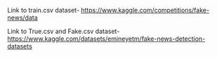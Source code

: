 Link to train.csv dataset- https://www.kaggle.com/competitions/fake-news/data

Link to True.csv and Fake.csv dataset- https://www.kaggle.com/datasets/emineyetm/fake-news-detection-datasets
